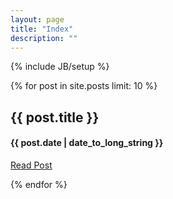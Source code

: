 ```yaml
---
layout: page
title: "Index"
description: ""
---
```

{% include JB/setup %}

{% for post in site.posts limit: 10 %}
<div class="row-fluid">
  <div class="span12">
    <h2>{{ post.title }}</h2>
    <h4>{{ post.date | date_to_long_string }}</h4>
    <p>
      <a href="{{ post.url }}">Read Post</a>
    </p>
  </div>
</div>

{% endfor %}